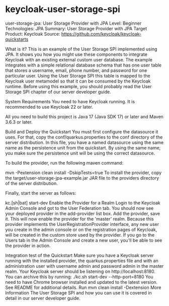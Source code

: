 # keycloak-user-storage-spi
user-storage-jpa: User Storage Provider with JPA
Level: Beginner
Technologies: JPA
Summary: User Storage Provider with JPA
Target Product: Keycloak
Source: https://github.com/keycloak/keycloak-quickstarts

What is it?
This is an example of the User Storage SPI implemented using JPA. It shows you how you might use these components to integrate Keycloak with an existing external custom user database. The example integrates with a simple relational database schema that has one user table that stores a username, email, phone number, and password for one particular user. Using the User Storage SPI this table is mapped to the Keycloak user metamodel so that it can be consumed by the Keycloak runtime. Before using this example, you should probably read the User Storage SPI chapter of our server developer guide.

System Requirements
You need to have Keycloak running. It is recommended to use Keycloak 22 or later.

All you need to build this project is Java 17 (Java SDK 17) or later and Maven 3.6.3 or later.

Build and Deploy the Quickstart
You must first configure the datasource it uses. For that, copy the conf/quarkus.properties to the conf directory of the server distribution. In this file, you have a named datasource using the same name as the persistence unit from the quickstart. By using the same name, you make sure the persistence unit will be using the correct datasource.

To build the provider, run the following maven command:

mvn -Pextension clean install -DskipTests=true
To install the provider, copy the target/user-storage-jpa-example.jar JAR file to the providers directory of the server distribution.

Finally, start the server as follows:

kc.[sh|bat] start-dev
Enable the Provider for a Realm
Login to the Keycloak Admin Console and got to the User Federation tab. You should now see your deployed provider in the add-provider list box. Add the provider, save it. This will now enable the provider for the 'master' realm. Because this provider implements the UserRegistrationProvider interface, any new user you create in the admin console or on the registration pages of Keycloak, will be created in the custom store used by the provider. If you go to the Users tab in the Admin Console and create a new user, you'll be able to see the provider in action.

Integration test of the Quickstart
Make sure you have a Keycloak server running with the installed provider, the quarkus.properties file and with an administration user with username admin and password admin in the master realm. Your Keycloak server should be listening on http://localhost:8180. You can archive this by running:
./kc.sh start-dev --http-port=8180
You need to have Chrome browser installed and updated to the latest version. See README for additional details.
Run mvn clean install -Dextension
More Information
The User Storage SPI and how you can use it is covered in detail in our server developer guide.
